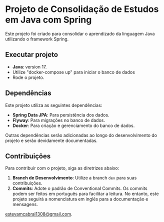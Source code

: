# Projeto de Consolidação de Estudos em Java com Spring

Este projeto foi criado para consolidar o aprendizado da linguagem Java utilizando o framework Spring.

## Executar projeto
- **Java**: version 17.
- Utilize "docker-compose up" para iniciar o banco de dados
- Rode o projeto.

## Dependências

Este projeto utiliza as seguintes dependências:

- **Spring Data JPA**: Para persistência dos dados.
- **Flyway**: Para migrações no banco de dados.
- **Docker**: Para criação e gerenciamento do banco de dados.

Outras dependências serão adicionadas ao longo do desenvolvimento do projeto e serão devidamente documentadas.

## Contribuições

Para contribuir com o projeto, siga as diretrizes abaixo:

1. **Branch de Desenvolvimento**: Utilize a branch `dev` para suas contribuições.
2. **Commits**: Adote o padrão de Conventional Commits. Os commits podem ser feitos em português para facilitar a leitura. No entanto, este projeto seguirá a nomenclatura em inglês para a documentação e mensagens.

[estevamcabral1308@gmail.com](mailto:estevamcabral1308@gmail.com).
